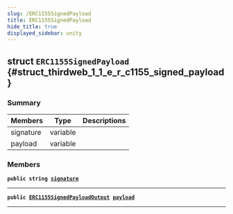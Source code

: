 ```yaml
---
slug: /ERC1155SignedPayload
title: ERC1155SignedPayload
hide_title: true
displayed_sidebar: unity
---
```


## struct `ERC1155SignedPayload` {#struct_thirdweb_1_1_e_r_c1155_signed_payload}

### Summary

| Members | Type | Descriptions |
| ------- | ---- | ------------ |
| signature | variable |  |
| payload | variable |  |

### Members

**`public string `[`signature`](#struct_thirdweb_1_1_e_r_c1155_signed_payload_1acc152f2a3fc4ef5a635b2fc801ba0977)**

---

**`public `[`ERC1155SignedPayloadOutput`](docs/unity/ERC1155SignedPayloadOutput.md#struct_thirdweb_1_1_e_r_c1155_signed_payload_output)` `[`payload`](#struct_thirdweb_1_1_e_r_c1155_signed_payload_1ae19c326f907a3d7ca0bfa583b359e081)**

---
